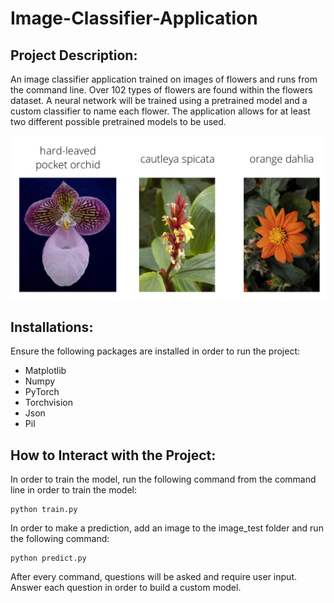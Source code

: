 # Image-Classifier-Application

## Project Description:
An image classifier application trained on images of flowers and runs from the command line. Over 102 types of flowers are found within the flowers dataset. A neural network will be trained using a pretrained model and a custom classifier to name each flower. The application allows for at least two different possible pretrained models to be used. 

<p align="center">
  <img src="./assets/Flowers.png">
</p>

## Installations: 
Ensure the following packages are installed in order to run the project:
- Matplotlib
- Numpy
- PyTorch
- Torchvision
- Json
- Pil

## How to Interact with the Project: 
In order to train the model, run the following command from the command line in order to train the model: 
```
python train.py
```
In order to make a prediction, add an image to the image_test folder and run the following command: 
```
python predict.py
```
 
After every command, questions will be asked and require user input. Answer each question in order to build a custom model. 